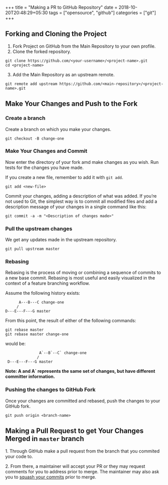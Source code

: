 +++
title = "Making a PR to GitHub Repository"
date = 2018-10-20T20:48:29+05:30
tags = ["opensource", "github"]
categories = ["git"]
+++

Forking and Cloning the Project
-------------------------------

1.  Fork Project on GitHub from the Main Repository to your own profile.
2.  Clone the forked repository.

``` {.sourceCode .sh}
git clone https://github.com/<your-username>/<project-name>.git
cd <project-name>
```

3.  Add the Main Repository as an upstream remote.

``` {.sourceCode .sh}
git remote add upstream https://github.com/<main-repository>/<project-name>.git
```

Make Your Changes and Push to the Fork
--------------------------------------

### Create a branch

Create a branch on which you make your changes.

``` {.sourceCode .sh}
git checkout -B change-one
```

### Make Your Changes and Commit

Now enter the directory of your fork amd make changes as you wish. Run tests for the changes you have made.

If you create a new file, remember to add it with `git add`.

``` {.sourceCode .sh}
git add <new-file>
```

Commit your changes, adding a description of what was added. If you’re not used to Git, the simplest way is to commit all modified files and add a description message of your changes in a single command like this:

``` {.sourceCode .sh}
git commit -a -m "<Description of changes made>"
```

### Pull the upstream changes

We get any updates made in the upstream repository.

``` {.sourceCode .sh}
git pull upstream master
```

### Rebasing

Rebasing is the process of moving or combining a sequence of commits to a new base commit. Rebasing is most useful and easily visualized in the context of a feature branching workflow.

Assume the following history exists:

``` {.sourceCode .sh}
      A---B---C change-one
     /
D---E---F---G master
```

From this point, the result of either of the following commands:

``` {.sourceCode .sh}
git rebase master
git rebase master change-one
```

would be:

``` {.sourceCode .sh}
               A`--B`--C` change-one
              /
 D---E---F---G master
```
**Note:
A and A\` represents the same set of changes, but have different committer information.**


### Pushing the changes to GitHub Fork

Once your changes are committed and rebased, push the changes to your GitHub fork.

``` {.sourceCode .sh}
git push origin <branch-name>
```

Making a Pull Request to get Your Changes Merged in `master` branch
------------------------------------------------------------------

​1. Through GitHub make a pull request from the branch that you commited your code to.

​2. From there, a maintainer will accept your PR or they may request comments for you to address prior to merge. The maintainer may also ask you to [squash your commits](https://robots.thoughtbot.com/git-interactive-rebase-squash-amend-rewriting-history) prior to merge.
